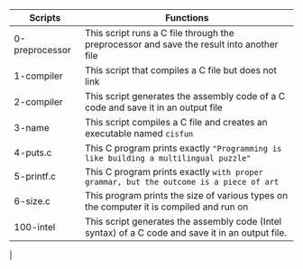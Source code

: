 |**Scripts**              |**Functions**                                                                            |
|-------------------------|-----------------------------------------------------------------------------------------|
|0-preprocessor   	  |This script runs a C file through the preprocessor and save the result into another file |
|1-compiler		  |This script that compiles a C file but does not link					    |
|2-compiler		  |This script generates the assembly code of a C code and save it in an output file	    |
|3-name			  |This script compiles a C file and creates an executable named ```cisfun```		    |
|4-puts.c		  |This C program prints exactly ```"Programming is like building a multilingual puzzle"``` |
|5-printf.c		  |This C program prints exactly ```with proper grammar, but the outcome is a piece of art```|
|6-size.c		  |This program prints the size of various types on the computer it is compiled and run on  |
|100-intel		  |This script generates the assembly code (Intel syntax) of a C code and save it in an output file.|
|	
